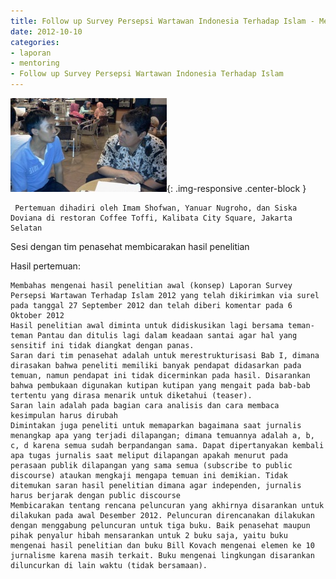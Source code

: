 ```yaml
---
title: Follow up Survey Persepsi Wartawan Indonesia Terhadap Islam - Mentoring 10 Oktober 2012 
date: 2012-10-10
categories:
- laporan
- mentoring
- Follow up Survey Persepsi Wartawan Indonesia Terhadap Islam
---
```


![250px-Oktober_10_2012_CMB_Konsultasi_Pantau_dengan_Yanuar_Nu.jpg](/_uploads/250px-Oktober_10_2012_CMB_Konsultasi_Pantau_dengan_Yanuar_Nu.jpg){: .img-responsive .center-block }

     Pertemuan dihadiri oleh Imam Shofwan, Yanuar Nugroho, dan Siska Doviana di restoran Coffee Toffi, Kalibata City Square, Jakarta Selatan

Sesi dengan tim penasehat membicarakan hasil penelitian

Hasil pertemuan:

    Membahas mengenai hasil penelitian awal (konsep) Laporan Survey Persepsi Wartawan Terhadap Islam 2012 yang telah dikirimkan via surel pada tanggal 27 September 2012 dan telah diberi komentar pada 6 Oktober 2012
    Hasil penelitian awal diminta untuk didiskusikan lagi bersama teman-teman Pantau dan ditulis lagi dalam keadaan santai agar hal yang sensitif ini tidak diangkat dengan panas.
    Saran dari tim penasehat adalah untuk merestrukturisasi Bab I, dimana dirasakan bahwa peneliti memiliki banyak pendapat didasarkan pada temuan, namun pendapat ini tidak dicerminkan pada hasil. Disarankan bahwa pembukaan digunakan kutipan kutipan yang mengait pada bab-bab tertentu yang dirasa menarik untuk diketahui (teaser).
    Saran lain adalah pada bagian cara analisis dan cara membaca kesimpulan harus dirubah
    Dimintakan juga peneliti untuk memaparkan bagaimana saat jurnalis menangkap apa yang terjadi dilapangan; dimana temuannya adalah a, b, c, d karena semua sudah berpandangan sama. Dapat dipertanyakan kembali apa tugas jurnalis saat meliput dilapangan apakah menurut pada perasaan publik dilapangan yang sama semua (subscribe to public discourse) ataukan mengkaji mengapa temuan ini demikian. Tidak ditemukan saran hasil penelitian dimana agar independen, jurnalis harus berjarak dengan public discourse
    Membicarakan tentang rencana peluncuran yang akhirnya disarankan untuk dilakukan pada awal Desember 2012. Peluncuran direncanakan dilakukan dengan menggabung peluncuran untuk tiga buku. Baik penasehat maupun pihak penyalur hibah mensarankan untuk 2 buku saja, yaitu buku mengenai hasil penelitian dan buku Bill Kovach mengenai elemen ke 10 jurnalisme karena masih terkait. Buku mengenai lingkungan disarankan diluncurkan di lain waktu (tidak bersamaan). 



